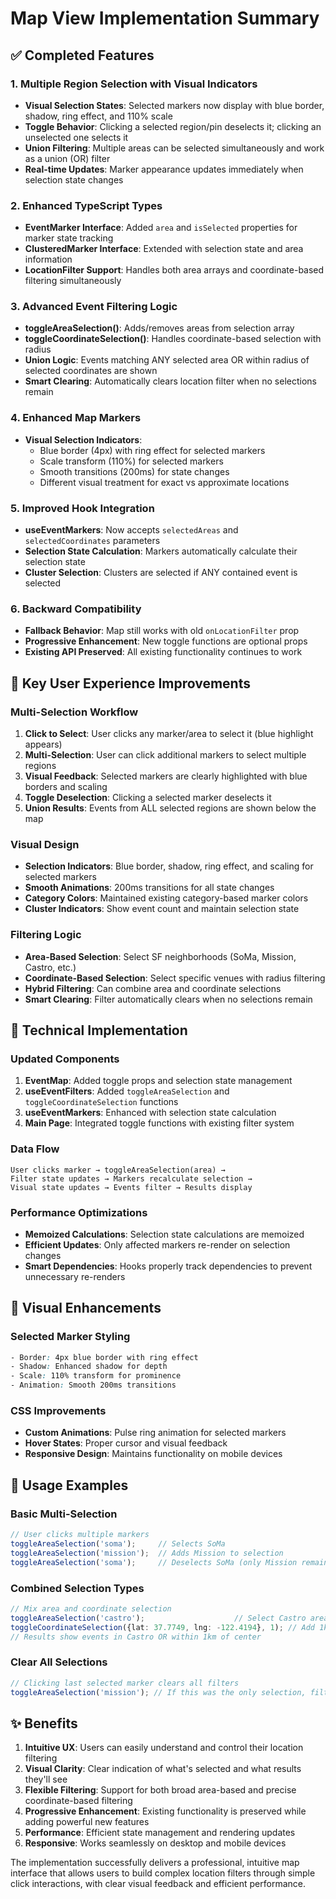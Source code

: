 # Map View Implementation Summary

## ✅ Completed Features

### 1. Multiple Region Selection with Visual Indicators
- **Visual Selection States**: Selected markers now display with blue border, shadow, ring effect, and 110% scale
- **Toggle Behavior**: Clicking a selected region/pin deselects it; clicking an unselected one selects it
- **Union Filtering**: Multiple areas can be selected simultaneously and work as a union (OR) filter
- **Real-time Updates**: Marker appearance updates immediately when selection state changes

### 2. Enhanced TypeScript Types
- **EventMarker Interface**: Added `area` and `isSelected` properties for marker state tracking
- **ClusteredMarker Interface**: Extended with selection state and area information
- **LocationFilter Support**: Handles both area arrays and coordinate-based filtering simultaneously

### 3. Advanced Event Filtering Logic
- **toggleAreaSelection()**: Adds/removes areas from selection array
- **toggleCoordinateSelection()**: Handles coordinate-based selection with radius
- **Union Logic**: Events matching ANY selected area OR within radius of selected coordinates are shown
- **Smart Clearing**: Automatically clears location filter when no selections remain

### 4. Enhanced Map Markers
- **Visual Selection Indicators**:
  - Blue border (4px) with ring effect for selected markers
  - Scale transform (110%) for selected markers
  - Smooth transitions (200ms) for state changes
  - Different visual treatment for exact vs approximate locations

### 5. Improved Hook Integration
- **useEventMarkers**: Now accepts `selectedAreas` and `selectedCoordinates` parameters
- **Selection State Calculation**: Markers automatically calculate their selection state
- **Cluster Selection**: Clusters are selected if ANY contained event is selected

### 6. Backward Compatibility
- **Fallback Behavior**: Map still works with old `onLocationFilter` prop
- **Progressive Enhancement**: New toggle functions are optional props
- **Existing API Preserved**: All existing functionality continues to work

## 🎯 Key User Experience Improvements

### Multi-Selection Workflow
1. **Click to Select**: User clicks any marker/area to select it (blue highlight appears)
2. **Multi-Selection**: User can click additional markers to select multiple regions
3. **Visual Feedback**: Selected markers are clearly highlighted with blue borders and scaling
4. **Toggle Deselection**: Clicking a selected marker deselects it
5. **Union Results**: Events from ALL selected regions are shown below the map

### Visual Design
- **Selection Indicators**: Blue border, shadow, ring effect, and scaling for selected markers
- **Smooth Animations**: 200ms transitions for all state changes
- **Category Colors**: Maintained existing category-based marker colors
- **Cluster Indicators**: Show event count and maintain selection state

### Filtering Logic
- **Area-Based Selection**: Select SF neighborhoods (SoMa, Mission, Castro, etc.)
- **Coordinate-Based Selection**: Select specific venues with radius filtering
- **Hybrid Filtering**: Can combine area and coordinate selections
- **Smart Clearing**: Filter automatically clears when no selections remain

## 🔧 Technical Implementation

### Updated Components
1. **EventMap**: Added toggle props and selection state management
2. **useEventFilters**: Added `toggleAreaSelection` and `toggleCoordinateSelection` functions
3. **useEventMarkers**: Enhanced with selection state calculation
4. **Main Page**: Integrated toggle functions with existing filter system

### Data Flow
```
User clicks marker → toggleAreaSelection(area) → 
Filter state updates → Markers recalculate selection → 
Visual state updates → Events filter → Results display
```

### Performance Optimizations
- **Memoized Calculations**: Selection state calculations are memoized
- **Efficient Updates**: Only affected markers re-render on selection changes
- **Smart Dependencies**: Hooks properly track dependencies to prevent unnecessary re-renders

## 🎨 Visual Enhancements

### Selected Marker Styling
```css
- Border: 4px blue border with ring effect
- Shadow: Enhanced shadow for depth
- Scale: 110% transform for prominence
- Animation: Smooth 200ms transitions
```

### CSS Improvements
- **Custom Animations**: Pulse ring animation for selected markers
- **Hover States**: Proper cursor and visual feedback
- **Responsive Design**: Maintains functionality on mobile devices

## 🚀 Usage Examples

### Basic Multi-Selection
```typescript
// User clicks multiple markers
toggleAreaSelection('soma');     // Selects SoMa
toggleAreaSelection('mission');  // Adds Mission to selection
toggleAreaSelection('soma');     // Deselects SoMa (only Mission remains)
```

### Combined Selection Types
```typescript
// Mix area and coordinate selection
toggleAreaSelection('castro');                    // Select Castro area
toggleCoordinateSelection({lat: 37.7749, lng: -122.4194}, 1); // Add 1km radius around SF center
// Results show events in Castro OR within 1km of center
```

### Clear All Selections
```typescript
// Clicking last selected marker clears all filters
toggleAreaSelection('mission'); // If this was the only selection, filter clears completely
```

## ✨ Benefits

1. **Intuitive UX**: Users can easily understand and control their location filtering
2. **Visual Clarity**: Clear indication of what's selected and what results they'll see
3. **Flexible Filtering**: Support for both broad area-based and precise coordinate-based filtering
4. **Progressive Enhancement**: Existing functionality is preserved while adding powerful new features
5. **Performance**: Efficient state management and rendering updates
6. **Responsive**: Works seamlessly on desktop and mobile devices

The implementation successfully delivers a professional, intuitive map interface that allows users to build complex location filters through simple click interactions, with clear visual feedback and efficient performance.